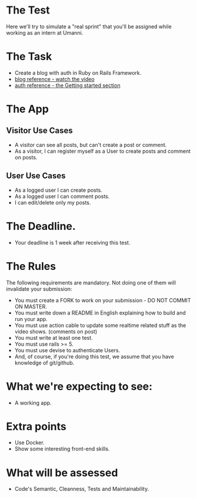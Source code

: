 # The Test
Here we'll try to simulate a "real sprint" that you'll be assigned while working as an intern at Umanni.
# The Task
- Create a blog with auth in Ruby on Rails Framework.
- [blog reference - watch the video](http://rubyonrails.org/)
- [auth reference - the Getting started section](https://github.com/plataformatec/devise#getting-started)
# The App
## Visitor Use Cases
- A visitor can see all posts, but can't create a post or comment.
- As a visitor, I can register myself as a User to create posts and comment on posts.
## User Use Cases
- As a logged user I can create posts.
- As a logged user I can comment posts.
- I can edit/delete only my posts.
# The Deadline.
- Your deadline is 1 week after receiving this test. 
# The Rules
The following requirements are mandatory. Not doing one of them will invalidate your submission:
- You must create a FORK to work on your submission - DO NOT COMMIT ON MASTER.
- You must write down a README in English explaining how to build and run your app.
- You must use action cable to update some realtime related stuff as the video shows. (comments on post)
- You must write at least one test.
- You must use rails >= 5.
- You must use devise to authenticate Users.
- And, of course, if you're doing this test, we assume that you have knowledge of git/github.
# What we're expecting to see:
- A working app.
# Extra points
- Use Docker.
- Show some interesting front-end skills.
# What will be assessed
- Code's Semantic, Cleanness, Tests and Maintainability.
